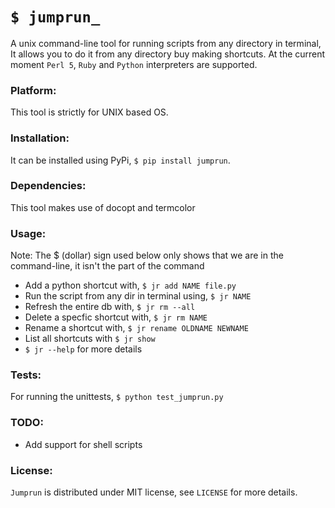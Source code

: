 `$ jumprun_`
=============

A unix command-line tool for running scripts from any directory in terminal, It allows you to do it from any directory buy making shortcuts. At the current moment `Perl 5`, `Ruby` and `Python` interpreters are supported.

### Platform:

This tool is strictly for UNIX based OS.

### Installation:

It can be installed using PyPi, `$ pip install jumprun`.

### Dependencies:
This tool makes use of docopt and termcolor

### Usage:
Note: The $ (dollar) sign used below only shows that we are in the command-line, it isn't the part of the command

* Add a python shortcut with, `$ jr add NAME file.py`
* Run the script from any dir in terminal using, `$ jr NAME`
* Refresh the entire db with, `$ jr rm --all`
* Delete a specfic shortcut with, `$ jr rm NAME`
* Rename a shortcut with, `$ jr rename OLDNAME NEWNAME`
* List all shortcuts with `$ jr show`
* `$ jr --help` for more details

### Tests:
For running the unittests, `$ python test_jumprun.py` 

### TODO:
* Add support for shell scripts 

### License:
`Jumprun` is distributed under MIT license, see `LICENSE` for more details.
